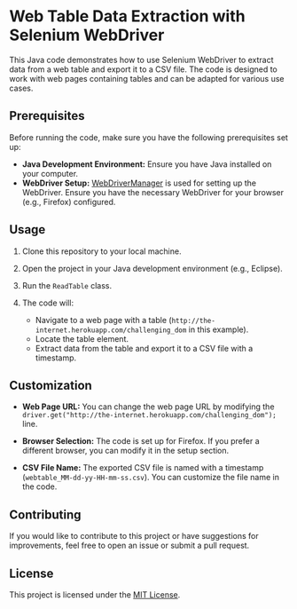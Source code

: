 

# Web Table Data Extraction with Selenium WebDriver

This Java code demonstrates how to use Selenium WebDriver to extract data from a web table and export it to a CSV file. The code is designed to work with web pages containing tables and can be adapted for various use cases.

## Prerequisites

Before running the code, make sure you have the following prerequisites set up:

- **Java Development Environment:** Ensure you have Java installed on your computer.
- **WebDriver Setup:** [WebDriverManager](https://github.com/bonigarcia/webdrivermanager) is used for setting up the WebDriver. Ensure you have the necessary WebDriver for your browser (e.g., Firefox) configured.

## Usage

1. Clone this repository to your local machine.

2. Open the project in your Java development environment (e.g., Eclipse).

3. Run the `ReadTable` class.

4. The code will:
   - Navigate to a web page with a table (`http://the-internet.herokuapp.com/challenging_dom` in this example).
   - Locate the table element.
   - Extract data from the table and export it to a CSV file with a timestamp.

## Customization

- **Web Page URL:** You can change the web page URL by modifying the `driver.get("http://the-internet.herokuapp.com/challenging_dom");` line.

- **Browser Selection:** The code is set up for Firefox. If you prefer a different browser, you can modify it in the setup section.

- **CSV File Name:** The exported CSV file is named with a timestamp (`webtable_MM-dd-yy-HH-mm-ss.csv`). You can customize the file name in the code.

## Contributing

If you would like to contribute to this project or have suggestions for improvements, feel free to open an issue or submit a pull request.

## License

This project is licensed under the [MIT License](LICENSE).

